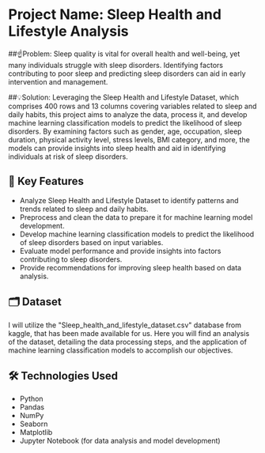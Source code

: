 # Project Name: Sleep Health and Lifestyle Analysis

##☝️Problem: Sleep quality is vital for overall health and well-being, yet many individuals struggle with sleep disorders. Identifying factors contributing to poor sleep and predicting sleep disorders can aid in early intervention and management.

##💡Solution: Leveraging the Sleep Health and Lifestyle Dataset, which comprises 400 rows and 13 columns covering variables related to sleep and daily habits, this project aims to analyze the data, process it, and develop machine learning classification models to predict the likelihood of sleep disorders. By examining factors such as gender, age, occupation, sleep duration, physical activity level, stress levels, BMI category, and more, the models can provide insights into sleep health and aid in identifying individuals at risk of sleep disorders.

## 🔑 Key Features
- Analyze Sleep Health and Lifestyle Dataset to identify patterns and trends related to sleep and daily habits.
- Preprocess and clean the data to prepare it for machine learning model development.
- Develop machine learning classification models to predict the likelihood of sleep disorders based on input variables.
- Evaluate model performance and provide insights into factors contributing to sleep disorders.
- Provide recommendations for improving sleep health based on data analysis.

## 🗂️ Dataset
I will utilize the "Sleep_health_and_lifestyle_dataset.csv" database from kaggle, that has been made available for us. Here you will find an analysis of the dataset, detailing the data processing steps, and the application of machine learning classification models to accomplish our objectives.

## 🛠️ Technologies Used
- Python
- Pandas
- NumPy
- Seaborn
- Matplotlib
- Jupyter Notebook (for data analysis and model development)
